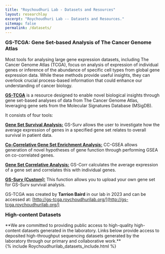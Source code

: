 ```yaml
---
title: "Roychoudhuri Lab - Datasets and Resources"
layout: researchlay
excerpt: "Roychoudhuri Lab -- Datasets and Resources."
sitemap: false
permalink: /datasets/
---
```

 
<h3 style="margin-top:0px">GS-TCGA: Gene Set-based Analysis of The Cancer Genome Atlas</h3>
 
Most tools for analysing large gene expression datasets, including The Cancer Genome Atlas (TCGA), focus on analysis of expression of individual genes or inference of the abundance of specific cell types from global gene expression data. While these methods provide useful
insights, they can overlook crucial process-based information that could enhance our understanding of cancer biology.
 
[**GS-TCGA**](http://gs-tcga.roychoudhurilab.org/) is a resource designed to enable novel biological insights through gene set-based analyses of data from The Cancer Genome Atlas, leveraging gene sets from the Molecular Signatures Database (MSigDB). 
 
It consists of four tools:
 
[**Gene Set Survival Analysis:**](http://gs-tcga.roychoudhurilab.org/) GS-Surv allows the user to investigate how the average expression of genes in a specified gene set relates to overall survival in patient data.
 
[**Co-Correlative Gene Set Enrichment Analysis:**](http://gs-tcga.roychoudhurilab.org/) CC-GSEA allows generation of novel hypotheses of gene function through performing GSEA on co-correlated genes.
 
[**Gene Set Correlative Analysis:**](http://gs-tcga.roychoudhurilab.org/) GS-Corr calculates the average expression of a gene set and correlates this with individual genes.
 
[**GS-Surv (Custom):**](http://gs-tcga.roychoudhurilab.org/) This function allows you to upload your own gene set for GS-Surv survival analysis.
 
GS-TCGA was created by **Tarrion Baird** in our lab in 2023 and can be accessed at: [http://gs-tcga.roychoudhurilab.org/](http://gs-tcga.roychoudhurilab.org/)
  
 
<h3 style="margin-top:0px">High-content Datasets</h3> 
**We are committed to providing public access to high-quality high-content datasets generated in the laboratory. Links below provide access to deposited high-throughput sequencing datasets generated by the laboratory through our primary and collaborative work.**
<div>
{% include Roychoudhurilab_datasets_include.html %}
</div>
